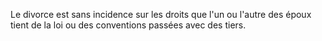   
 Le divorce est sans incidence sur les droits que l'un ou l'autre des époux tient de la loi ou des conventions passées avec des tiers.  

  

